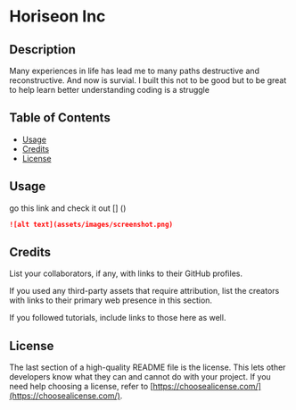 # Horiseon Inc
## Description

Many experiences in life has lead me to many paths destructive and reconstructive. And now is survial.
I built this not to be good but to be great 
to help learn better understanding
coding is a struggle

## Table of Contents 

- [Usage](#usage)
- [Credits](#credits)
- [License](#license)


## Usage

go this link and check it out [] ()
```md
![alt text](assets/images/screenshot.png)
```

## Credits

List your collaborators, if any, with links to their GitHub profiles.

If you used any third-party assets that require attribution, list the creators with links to their primary web presence in this section.

If you followed tutorials, include links to those here as well.

## License

The last section of a high-quality README file is the license. This lets other developers know what they can and cannot do with your project. If you need help choosing a license, refer to [https://choosealicense.com/](https://choosealicense.com/).



